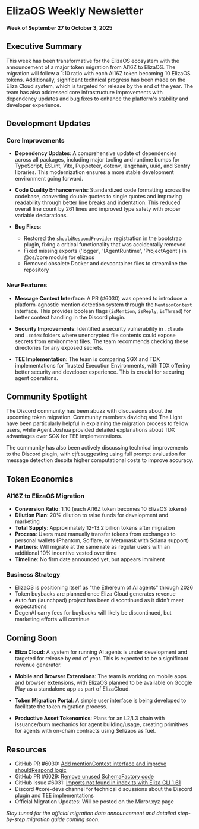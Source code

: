 # ElizaOS Weekly Newsletter
#### Week of September 27 to October 3, 2025

## Executive Summary

This week has been transformative for the ElizaOS ecosystem with the announcement of a major token migration from AI16Z to ElizaOS. The migration will follow a 1:10 ratio with each AI16Z token becoming 10 ElizaOS tokens. Additionally, significant technical progress has been made on the Eliza Cloud system, which is targeted for release by the end of the year. The team has also addressed core infrastructure improvements with dependency updates and bug fixes to enhance the platform's stability and developer experience.

## Development Updates

### Core Improvements
- **Dependency Updates**: A comprehensive update of dependencies across all packages, including major tooling and runtime bumps for TypeScript, ESLint, Vite, Puppeteer, dotenv, langchain, uuid, and Sentry libraries. This modernization ensures a more stable development environment going forward.

- **Code Quality Enhancements**: Standardized code formatting across the codebase, converting double quotes to single quotes and improving readability through better line breaks and indentation. This reduced overall line count by 261 lines and improved type safety with proper variable declarations.

- **Bug Fixes**:
  - Restored the `shouldRespondProvider` registration in the bootstrap plugin, fixing a critical functionality that was accidentally removed
  - Fixed missing exports ('logger', 'IAgentRuntime', 'ProjectAgent') in @os/core module for elizaos
  - Removed obsolete Docker and devcontainer files to streamline the repository

### New Features
- **Message Context Interface**: A PR (#6030) was opened to introduce a platform-agnostic mention detection system through the `MentionContext` interface. This provides boolean flags (`isMention`, `isReply`, `isThread`) for better context handling in the Discord plugin.

- **Security Improvements**: Identified a security vulnerability in `.claude` and `.codex` folders where unencrypted file contents could expose secrets from environment files. The team recommends checking these directories for any exposed secrets.

- **TEE Implementation**: The team is comparing SGX and TDX implementations for Trusted Execution Environments, with TDX offering better security and developer experience. This is crucial for securing agent operations.

## Community Spotlight

The Discord community has been abuzz with discussions about the upcoming token migration. Community members davidhq and The Light have been particularly helpful in explaining the migration process to fellow users, while Agent Joshua provided detailed explanations about TDX advantages over SGX for TEE implementations.

The community has also been actively discussing technical improvements to the Discord plugin, with cjft suggesting using full prompt evaluation for message detection despite higher computational costs to improve accuracy.

## Token Economics

### AI16Z to ElizaOS Migration
- **Conversion Ratio**: 1:10 (each AI16Z token becomes 10 ElizaOS tokens)
- **Dilution Plan**: 20% dilution to raise funds for development and marketing
- **Total Supply**: Approximately 12-13.2 billion tokens after migration
- **Process**: Users must manually transfer tokens from exchanges to personal wallets (Phantom, Solflare, or Metamask with Solana support)
- **Partners**: Will migrate at the same rate as regular users with an additional 10% incentive vested over time
- **Timeline**: No firm date announced yet, but appears imminent

### Business Strategy
- ElizaOS is positioning itself as "the Ethereum of AI agents" through 2026
- Token buybacks are planned once Eliza Cloud generates revenue
- Auto.fun (launchpad) project has been discontinued as it didn't meet expectations
- DegenAI carry fees for buybacks will likely be discontinued, but marketing efforts will continue

## Coming Soon

- **Eliza Cloud**: A system for running AI agents is under development and targeted for release by end of year. This is expected to be a significant revenue generator.

- **Mobile and Browser Extensions**: The team is working on mobile apps and browser extensions, with ElizaOS planned to be available on Google Play as a standalone app as part of ElizaCloud.

- **Token Migration Portal**: A simple user interface is being developed to facilitate the token migration process.

- **Productive Asset Tokenomics**: Plans for an L2/L3 chain with issuance/burn mechanics for agent building/usage, creating primitives for agents with on-chain contracts using $elizaos as fuel.

## Resources

- GitHub PR #6030: [Add mentionContext interface and improve shouldRespond logic](https://github.com/elizaOS/eliza/pull/6030)
- GitHub PR #6029: [Remove unused SchemaFactory code](https://github.com/elizaOS/eliza/pull/6029)
- GitHub Issue #6031: [Imports not found in index.ts with Eliza CLI 1.61](https://github.com/elizaOS/eliza/issues/6031)
- Discord #core-devs channel for technical discussions about the Discord plugin and TEE implementations
- Official Migration Updates: Will be posted on the Mirror.xyz page

*Stay tuned for the official migration date announcement and detailed step-by-step migration guide coming soon.*